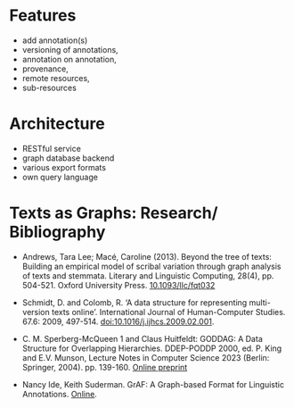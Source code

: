 # Features

* add annotation(s)
* versioning of annotations, 
* annotation on annotation, 
* provenance, 
* remote resources, 
* sub-resources

# Architecture

* RESTful service
* graph database backend
* various export formats
* own query language

# Texts as Graphs: Research/ Bibliography

* Andrews, Tara Lee; Macé, Caroline (2013). Beyond the tree of texts: Building an empirical model of 
  scribal variation through graph analysis of texts and stemmata. Literary and Linguistic
  Computing, 28(4), pp. 504-521. Oxford University Press.
  [10.1093/llc/fqt032](http://dx.doi.org/10.1093/llc/fqt032)
  
* Schmidt, D. and Colomb, R. ‘A data structure for representing multi-version texts online’. 
  International Journal of Human-Computer Studies. 67.6: 2009, 497-514. 
  [doi:10.1016/j.ijhcs.2009.02.001](http://dx.doi.org/10.1016/j.ijhcs.2009.02.001).
  
* C. M. Sperberg-McQueen 1 and Claus Huitfeldt: GODDAG: A Data Structure for Overlapping Hierarchies.
  DDEP-PODDP 2000, ed. P. King and E.V. Munson, Lecture Notes in Computer Science 2023 (Berlin: Springer, 2004). 
  pp. 139-160.
  [Online preprint](http://cmsmcq.com/2000/poddp2000.html)

* Nancy Ide, Keith Suderman. GrAF: A Graph-based Format for Linguistic Annotations.
  [Online](http://aclweb.org/anthology/W/W07/W07-1501.pdf).
